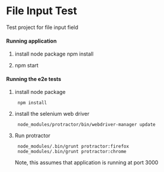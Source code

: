 File Input Test
==============

Test project for file input field

#### Running application

1. install node package
        npm install

2. npm start

#### Running the e2e tests

1. install node package

        npm install

2. install the selenium web driver

        node_modules/protractor/bin/webdriver-manager update

3. Run protractor

        node_modules/.bin/grunt protractor:firefox
        node_modules/.bin/grunt protractor:chrome

    Note, this assumes that application is running at port 3000
